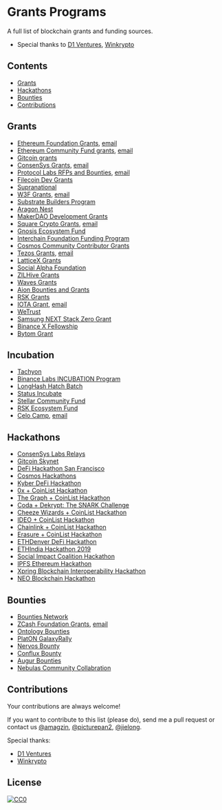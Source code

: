 # Grants Programs

A full list of blockchain grants and funding sources.

* Special thanks to [D1 Ventures](http://d1.ventures), [Winkrypto](http://winkrypto.com)

## Contents

- [Grants](#grants)
- [Hackathons](#hackathons)
- [Bounties](#bounties)
- [Contributions](#contributions)


<a name="grants" />

## Grants

- [Ethereum Foundation Grants](https://github.com/hackermoonio/grants/blob/master/ethereum-foundation-grants.md), [email](mailto:grants@ethereum.org)
- [Ethereum Community Fund grants](https://ecfnetwork2.wpengine.com/supporting-projects/), [email](mailto:qj@ecf.network)
- [Gitcoin grants](https://gitcoin.co/grants/)
- [ConsenSys Grants](https://consensys.net/grants/), [email](mailto:grants@consensys.net)
- [Protocol Labs RFPs and Bounties](https://github.com/protocol/research-RFPs), [email](mailto:rfp@protocol.ai)
- [Filecoin Dev Grants](https://github.com/filecoin-project/devgrants)
- [Supranational](https://github.com/supranational)
- [W3F Grants](https://medium.com/web3foundation/tagged/grant), [email](mailto:grants@web3.foundation)
- [Substrate Builders Program](https://www.parity.io/substrate-builders-program/)
- [Aragon Nest](https://github.com/aragon/nest)
- [MakerDAO Development Grants](https://grants.makerdao.com/)
- [Square Crypto Grants](https://medium.com/@squarecrypto/square-crypto-grants-for-everybody-93d614f5fd0e), [email](mailto:grants@squarecrypto.org)
- [Gnosis Ecosystem Fund](https://github.com/gnosis/GECO)
- [Interchain Foundation Funding Program](https://github.com/interchainio/funding/tree/master/projects)
- [Cosmos Community Contributor Grants](https://blog.cosmos.network/cosmos-community-contributor-grants-75e24532c261)
- [Tezos Grants](https://tezos.foundation/news/announcing-third-cohort-of-tezos-ecosystem-grants), [email](mailto:grants@tezos.com)
- [LatticeX Grants](https://latticex.foundation/grants)
- [Social Alpha Foundation](https://www.socialalphafoundation.org/saf-grantee/)
- [ZILHive Grants](https://zilliqa.com/zilhive)
- [Waves Grants](https://waveslabs.com/grants)
- [Aion Bounties and Grants](https://theoan.com/)
- [RSK Grants](https://developers.rsk.co/grants/)
- [IOTA Grant](https://coordicide.iota.org/grants), [email](mailto:grants.research@iota.org)
- [WeTrust](https://grants.wetrust.io/)
- [Samsung NEXT Stack Zero Grant](https://samsungnext.com/whats-next/category/podcasts/decentralization-samsung-next-stack-zero-grant-recipients/)
- [Binance X Fellowship](https://binancex.dev/fellowship.html)
- [Bytom Grant](https://bytom.io/bytomgrant/)

<a name="incubation" />

## Incubation

- [Tachyon](https://labs.consensys.net/tachyon/)
- [Binance Labs INCUBATION Program](https://www.binancelabs.co/)
- [LongHash Hatch Batch](https://www.longhashventures.com/incubation/)
- [Status Incubate](https://our.status.im/tag/incubate/)
- [Stellar Community Fund](https://stellarcommunity.fund/)
- [RSK Ecosystem Fund](https://fund.rsk.co/)
- [Celo Camp](https://www.celocamp.com/), [email](mailto:alon@upright.gg)

<a name="hackathons" />

## Hackathons

- [ConsenSys Labs Relays](https://labs.consensys.net/relays/)
- [Gitcoin Skynet](https://gitcoin.co/hackathon/skynet)
- [DeFi Hackathon San Francisco](https://hackathon.sfblockchainweek.io/)
- [Cosmos Hackathons](https://blog.cosmos.network/tagged/hackathons)
- [Kyber DeFi Hackathon](https://blog.kyber.network/kyberdefi-hackathon-meet-the-winners-bea5bc9ec983)
- [0x + CoinList Hackathon](https://coinlist.co/build/0x)
- [The Graph + CoinList Hackathon](https://coinlist.co/build/the-graph)
- [Coda + Dekrypt: The SNARK Challenge](https://coinlist.co/build/coda)
- [Cheeze Wizards + CoinList Hackathon](https://coinlist.co/build/cheezewizards)
- [IDEO + CoinList Hackathon](https://coinlist.co/build/ideo/)
- [Chainlink + CoinList Hackathon](https://coinlist.co/build/chainlink/)
- [Erasure + CoinList Hackathon](https://coinlist.co/build/erasure)
- [ETHDenver DeFi Hackathon](https://alchemy-xdai.daostack.io/dao/0xe248a76a4a84667c859eb51b9af6dea29e52f139/crx/proposal/0xc2584683cbf5f10af39fb2b79b62ff967608a9e179241e0fce9c8f6dbd6a579a)
- [ETHIndia Hackathon 2019](https://blog.kyber.network/ethindia-2019-recap-af41c655a73c)
- [Social Impact Coalition Hackathon](https://media.consensys.net/announcing-the-winners-of-the-bsic-hackathon-808e0e1eb339)
- [IPFS Ethereum Hackathon](https://media.consensys.net/ipfs-ethereum-hackathon-results-d6b90b34286f)
- [Xpring Blockchain Interoperability Hackathon](https://xpring-hack.devfolio.co/)
- [NEO Blockchain Hackathon](https://github.com/neo-ngd/Hackathon)

<a name="bounties" />

## Bounties

- [Bounties Network](https://explorer.bounties.network/explorer)
- [ZCash Foundation Grants](https://www.zfnd.org/grants/), [email](mailto:contact@zfnd.org)
- [Ontology Bounties](https://bounty.ont.io/)
- [PlatON GalaxyRally](https://platon.network/galaxy/)
- [Nervos Bounty](https://bounty.nervos.org/)
- [Conflux Bounty](https://bounty.conflux-chain.org/)
- [Augur Bounties](https://github.com/AugurProject/augur-bounties)
- [Nebulas Community Collabration](https://go.nebulas.io/projects)

<a name="contributions" />

## Contributions

Your contributions are always welcome!

If you want to contribute to this list (please do), send me a pull request or contact us [@amagzin](https://twitter.com/amagzin), [@picturepan2](https://twitter.com/picturepan2), [@jielong](https://twitter.com/jie1ong).

Special thanks:
* [D1 Ventures](http://d1.ventures)
* [Winkrypto](http://winkrypto.com)

## License

[![CC0](https://mirrors.creativecommons.org/presskit/buttons/88x31/svg/cc-zero.svg)](https://creativecommons.org/publicdomain/zero/1.0/)
